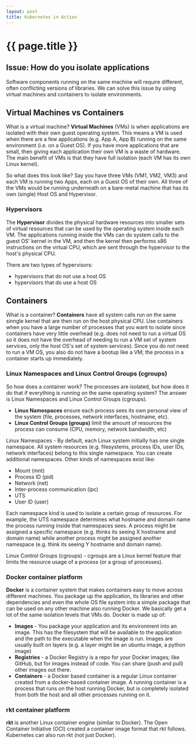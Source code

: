 ```yaml
---
layout: post
title: Kubernetes in Action
---
```



# {{ page.title }}

## Issue: How do you isolate applications

Software components running on the same machine will require different, often conflicting
versions of libraries. We can solve this issue by using virtual machines and containers
to isolate environments.


## Virtual Machines vs Containers

What is a virtual machine? __Virtual Machines__ (VMs) is when applications are isolated with their own guest operating system. This means a VM is used when there are a few applications (e.g. App A, App B) running on the same environment (i.e. on a Guest OS). If you have more applications that are small, then giving each application their own VM is a waste of hardware. The main benefit of VMs is that they have full isolation (each VM
has its own Linux kernel).

So what does this look like? Say you have three VMs (VM1, VM2, VM3) and each VM is running two Apps,
each on a Guest OS of their own. All three of the VMs would be running underneath on a bare-metal machine that has its own (single) Host OS and Hypervisor.

### Hypervisors

The **Hypervisor** divides the physical hardware resources into smaller sets of virtual resources that
can be used by the operating system inside each VM. The applications running inside the VMs can do
system calls to the guest OS' kernel in the VM, and then the kernel then performs x86 instructions
on the virtual CPU, which are sent through the hypervisor to the host's physical CPU.

There are two types of hypervisors:

* hypervisors that do not use a host OS
* hypervisors that do use a host OS

## Containers

What is a container? **Containers** have all system calls run on the same sinngle kernel that are then run on the host physical CPU.
Use containers when you have a large number of processes that you want to isolate since containers have
very little overhead (e.g. does not need to run a virtual OS so it does not have the overhead of
needing to run a VM set of system services, only the host OS's set of system services). Since you do
not need to run a VM OS, you also do not have a bootup like a VM; the process in a container starts up
immediately.

### Linux Namespaces and Linux Control Groups (cgroups)

So how does a container work? The processes are isolated, but how does it do that if everything is running
on the same operating system? The answer is Linux Namespaces and Linux Control Groups (cgroups).

* **Linux Namespaces** ensure each process sees its own personal view of the system (file, processes, network interfaces, hostname, etc).
* **Linux Control Groups (groups)** limit the amount of resources the process can consume (CPU, memory, network bandwidth, etc)


Linux Namespaces - By default, each Linux system initially has one single namespace.
All system resources (e.g. filesystems, process IDs, user IDs, network interfaces) belong to this 
single namespace. You can create additional namespaces. Other kinds of namespaces exist like:

* Mount (mnt)
* Process ID (pid)
* Network (net)
* Inter-process communication (ipc)
* UTS
* User ID (user)

Each namespace kind is used to isolate a certain group of resources. For example, the UTS namespace
determines what hostname and domain name the process running inside that namespaces sees. A process
might be assigned a specific namespace (e.g. thinks its seeing X hostname and domain name) while
another process might be assigned another namespace (e.g. think its seeing Y hostname and domain name).

Linux Control Groups (cgroups) - cgroups are a Linux kernel feature that limits the resource usage of
a process (or a group of processes).

### Docker container platform

**Docker** is a container system that makes containers easy to move across different machines.
You package up the application, its libraries and other dependencies and even the whole OS file system
into a simple package that can be used on any other machine also running Docker.
We basically get a lot of the same isolation levels that VMs do. Docker is made up of:

* **Images** - You package your application and its environment into an image. This has the filesystem
  that will be available to the application and the path to the executable when the image is run.
  Images are usually built on layers (e.g. a layer might be an ubuntu image, a python image)
* **Registries** - a Docker Registry is a repo for your Docker images; like GitHub, but for images
  instead of code. You can share (push and pull) other images out there.
* **Containers** - a Docker based container is a regular Linux container created from a docker-based
  container image. A running container is a process that runs on the host running Docker, but is
  completely isolated from both the host and all other processes running on it.

### rkt container platform

**rkt** is another Linux container engine (similar to Docker). The Open Container Initiative (OCI)
created a container image format that rkt follows. Kubernetes can also run rkt (not just Docker).


